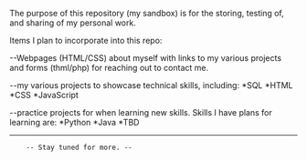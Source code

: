 The purpose of this repository (my sandbox) is for the storing, testing of, and sharing of my personal work.

Items I plan to incorporate into this repo:

--Webpages (HTML/CSS) about myself with links to my various projects and forms (thml/php) for reaching out to contact me.

--my various projects to showcase technical skills, including:
	*SQL
	*HTML
	*CSS
	*JavaScript
	
	
--practice projects for when learning new skills. Skills I have plans for learning are:
	*Python
	*Java
	*TBD

-----------------------------------------------------------
		-- Stay tuned for more. --
